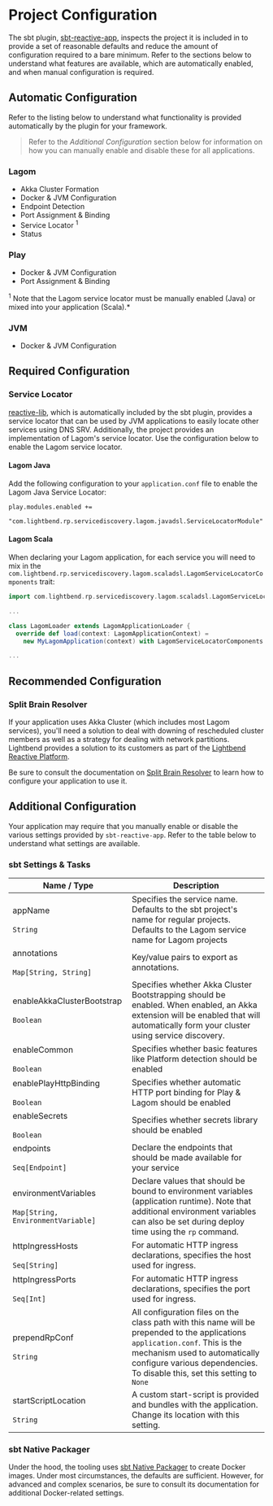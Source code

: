 # Project Configuration

The sbt plugin, [sbt-reactive-app](https://github.com/lightbend/sbt-reactive-app), inspects the project it is included
in to provide a set of reasonable defaults and reduce the amount of configuration required to a bare minimum. Refer to
the sections below to understand what features are available, which are automatically enabled, and when manual configuration is required.

## Automatic Configuration

Refer to the listing below to understand what functionality is provided automatically by the plugin for your framework.

> Refer to the *Additional Configuration* section below for information on how you can manually enable and disable these for all applications.

### Lagom

* Akka Cluster Formation
* Docker & JVM Configuration
* Endpoint Detection
* Port Assignment & Binding
* Service Locator <sup>1</sup>
* Status

### Play

* Docker & JVM Configuration
* Port Assignment & Binding

<sup>1</sup> Note that the Lagom service locator must be manually enabled (Java) or mixed into your application (Scala).*

### JVM

* Docker & JVM Configuration

## Required Configuration

### Service Locator

[reactive-lib](https://github.com/lightbend/reactive-lib/), which is automatically included by the sbt plugin, provides a service
locator that can be used by JVM applications to easily locate other services using DNS SRV. Additionally, the project
provides an implementation of Lagom's service locator. Use the configuration below to enable the Lagom service locator.

#### Lagom Java

Add the following configuration to your `application.conf` file to enable the Lagom Java Service Locator:

```hocon
play.modules.enabled +=
  "com.lightbend.rp.servicediscovery.lagom.javadsl.ServiceLocatorModule"
```

#### Lagom Scala

When declaring your Lagom application, for each service you will need to mix in the `com.lightbend.rp.servicediscovery.lagom.scaladsl.LagomServiceLocatorComponents` trait:

```scala
import com.lightbend.rp.servicediscovery.lagom.scaladsl.LagomServiceLocatorComponents

...

class LagomLoader extends LagomApplicationLoader {
  override def load(context: LagomApplicationContext) =
    new MyLagomApplication(context) with LagomServiceLocatorComponents

...
```

## Recommended Configuration

### Split Brain Resolver

If your application uses Akka Cluster (which includes most Lagom services), you'll need a solution to deal with downing of rescheduled cluster members
as well as a strategy for dealing with network partitions. Lightbend provides a solution to its customers as part of
the [Lightbend Reactive Platform](http://www.lightbend.com/products/lightbend-reactive-platform).

Be sure to consult the documentation on [Split Brain Resolver](https://developer.lightbend.com/docs/akka-commercial-addons/current/split-brain-resolver.html)
to learn how to configure your application to use it.

## Additional Configuration

Your application may require that you manually enable or disable the various settings provided by `sbt-reactive-app`. Refer to the table below to understand what settings are available.

### sbt Settings & Tasks

| Name / Type                                                              | Description                                           |
|--------------------------------------------------------------------------|-------------------------------------------------------|
| appName                    <br/><br/> `String`                           | Specifies the service name. Defaults to the sbt project's name for regular projects. Defaults to the Lagom service name for Lagom projects |
| annotations                <br/><br/> `Map[String, String]`              | Key/value pairs to export as annotations. |
| enableAkkaClusterBootstrap <br/><br/> `Boolean`                          | Specifies whether Akka Cluster Bootstrapping should be enabled. When enabled, an Akka extension will be enabled that will automatically form your cluster using service discovery.  |
| enableCommon               <br/><br/> `Boolean`                          | Specifies whether basic features like Platform detection should be enabled |
| enablePlayHttpBinding      <br/><br/> `Boolean`                          | Specifies whether automatic HTTP port binding for Play & Lagom should be enabled|
| enableSecrets              <br/><br/> `Boolean`                          | Specifies whether secrets library should be enabled |
| endpoints                  <br/><br/> `Seq[Endpoint]`                    | Declare the endpoints that should be made available for your service |
| environmentVariables       <br/><br/> `Map[String, EnvironmentVariable]` | Declare values that should be bound to environment variables (application runtime). Note that additional environment variables can also be set during deploy time using the `rp` command. |
| httpIngressHosts           <br/><br/> `Seq[String]`                      | For automatic HTTP ingress declarations, specifies the host used for ingress. |
| httpIngressPorts           <br/><br/> `Seq[Int]`                         | For automatic HTTP ingress declarations, specifies the port used for ingress. |
| prependRpConf              <br/><br/> `String`                           | All configuration files on the class path with this name will be prepended to the applications `application.conf`. This is the mechanism used to automatically configure various dependencies. To disable this, set this setting to `None` |
| startScriptLocation        <br/><br/> `String`                           | A custom start-script is provided and bundles with the application. Change its location with this setting. |

### sbt Native Packager

Under the hood, the tooling uses [sbt Native Packager](https://github.com/sbt/sbt-native-packager) to create Docker images. Under most circumstances, the defaults are sufficient. However, for advanced and complex scenarios, be sure to consult its documentation for additional Docker-related settings.
